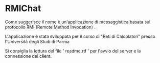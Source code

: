 # RMIChat

Come suggerisce il nome è un'applicazione di messaggistica basata sul protocollo RMI (Remote Method Invocation) .

L'applicazione è stata sviluppata per il corso di "Reti di Calcolatori" presso l'Università degli Studi di Parma

Si consiglia la lettura del file ' readme.rtf ' per l'avvio del server e la connessione del client.
